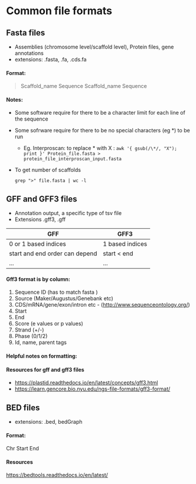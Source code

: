 # Common file formats


## Fasta files
- Assemblies (chromosome level/scaffold level), Protein files, gene annotations 
- extensions: .fasta, .fa, .cds.fa 

#### Format:
>Scaffold_name
Sequence
>Scaffold_name
Sequence

#### Notes:
- Some software require for there to be a character limit for each line of the sequence 
- Some sofrware require for there to be no special characters (eg *) to be run 
    - Eg. Interproscan: to replace * with X : 
    ```awk '{ gsub(/\*/, "X"); print }' Protein_file.fasta > protein_file_interproscan_input.fasta```
- To get number of scaffolds

    ```grep ">" file.fasta | wc -l ```


## GFF and GFF3 files
- Annotation output, a specific type of tsv file
- Extensions .gff3, .gff 

| GFF | GFF3 |
|-----| ----- |
| 0 or 1 based indices | 1 based indices|
| start and end order can depend | start < end | 
| ... | ...| 

#### Gff3 format is by column:
1. Sequence ID (has to match fasta )
2. Source  (Maker/Augustus/Genebank etc)
3. CDS/mRNA/gene/exon/intron etc - (http://www.sequenceontology.org/)
4. Start
5. End
6. Score (e values or p values)
7. Strand (+/-)
8. Phase (0/1/2)
9. Id, name, parent tags

#### Helpful notes on formatting:

#### Resources for gff and gff3 files
- https://plastid.readthedocs.io/en/latest/concepts/gff3.html
- https://learn.gencore.bio.nyu.edu/ngs-file-formats/gff3-format/

## BED files
- extensions: .bed, bedGraph

#### Format:
Chr Start End 

#### Resources 
https://bedtools.readthedocs.io/en/latest/